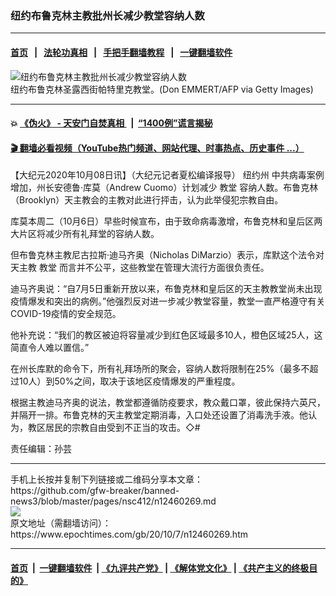 ### 纽约布鲁克林主教批州长减少教堂容纳人数
------------------------

#### [首页](https://github.com/gfw-breaker/banned-news3/blob/master/README.md) &nbsp;&nbsp;|&nbsp;&nbsp; [法轮功真相](https://github.com/begood0513/basic/blob/master/README.md)  &nbsp;&nbsp;|&nbsp;&nbsp; [手把手翻墙教程](https://github.com/gfw-breaker/guides/wiki)  &nbsp;&nbsp;|&nbsp;&nbsp; [一键翻墙软件](https://github.com/gfw-breaker/nogfw/blob/master/README.md)  



<div><img alt="纽约布鲁克林主教批州长减少教堂容纳人数" class="attachment-djy_600_400 size-djy_600_400 wp-post-image" src="https://i.epochtimes.com/assets/uploads/2020/10/GettyImages-1036569976-600x400.jpg"/>
<div class="caption">
 纽约布鲁克林圣露西街帕特里克教堂。(Don EMMERT/AFP via Getty Images)
</div></div><hr/>

#### 💥 [《伪火》 - 天安门自焚真相 ](http://158.247.195.190:10000/videos/blog/weihuo.html)&nbsp; |&nbsp; [“1400例”谎言揭秘  ](http://158.247.195.190:10000/videos/blog/jiexi1400.html)

#### [ 🎬  翻墙必看视频（YouTube热门频道、网站代理、时事热点、历史事件 ...）](https://github.com/gfw-breaker/links/blob/master/banned.md)

<div><p>
 【大纪元2020年10月08日讯】（大纪元记者夏松编译报导）
 <ok href="https://www.epochtimes.com/gb/tag/%E7%BA%BD%E7%BA%A6%E5%B7%9E.html">
  纽约州
 </ok>
 中共病毒案例增加，州长安德鲁·库莫（Andrew Cuomo）计划减少
 <ok href="https://www.epochtimes.com/gb/tag/%E6%95%99%E5%A0%82.html">
  教堂
 </ok>
 容纳人数。布鲁克林（Brooklyn）天主教会的主教对此进行抨击，认为此举侵犯宗教自由。
</p>
<p>
 库莫本周二（10月6日）早些时候宣布，由于致命病毒激增，布鲁克林和皇后区两大片区将减少所有礼拜堂的容纳人数。
</p>
<p>
 但布鲁克林主教尼古拉斯·迪马齐奥（Nicholas DiMarzio）表示，库默这个法令对天主教
 <ok href="https://www.epochtimes.com/gb/tag/%E6%95%99%E5%A0%82.html">
  教堂
 </ok>
 而言并不公平，这些教堂在管理大流行方面很负责任。
</p>
<p>
 迪马齐奥说：“自7月5日重新开放以来，布鲁克林和皇后区的天主教教堂尚未出现疫情爆发和突出的病例。”他强烈反对进一步减少教堂容量，教堂一直严格遵守有关COVID-19疫情的安全规范。
</p>
<p>
 他补充说：“我们的教区被迫将容量减少到红色区域最多10人，橙色区域25人，这简直令人难以置信。”
</p>
<p>
 在州长库默的命令下，所有礼拜场所的聚会，容纳人数将限制在25%（最多不超过10人）到50%之间，取决于该地区疫情爆发的严重程度。
</p>
<p>
 根据主教迪马齐奥的说法，教堂都遵循防疫要求，教众戴口罩，彼此保持六英尺，并隔开一排。布鲁克林的天主教堂定期消毒，入口处还设置了消毒洗手液。他认为，教区居民的宗教自由受到不正当的攻击。◇#
</p>
<p>
 责任编辑：孙芸
</p>
</div>
<hr/>
手机上长按并复制下列链接或二维码分享本文章：<br/>
https://github.com/gfw-breaker/banned-news3/blob/master/pages/nsc412/n12460269.md <br/>
<a href='https://github.com/gfw-breaker/banned-news3/blob/master/pages/nsc412/n12460269.md'><img src='https://github.com/gfw-breaker/banned-news3/blob/master/pages/nsc412/n12460269.md.png'/></a> <br/>
原文地址（需翻墙访问）：https://www.epochtimes.com/gb/20/10/7/n12460269.htm


------------------------
#### [首页](https://github.com/gfw-breaker/banned-news3/blob/master/README.md) &nbsp;|&nbsp; [一键翻墙软件](https://github.com/gfw-breaker/nogfw/blob/master/README.md) &nbsp;| [《九评共产党》](https://github.com/gfw-breaker/9ping.md/blob/master/README.md#九评之一评共产党是什么) | [《解体党文化》](https://github.com/gfw-breaker/jtdwh.md/blob/master/README.md) | [《共产主义的终极目的》](https://github.com/gfw-breaker/gczydzjmd.md/blob/master/README.md)


<img src='http://gfw-breaker.win/banned-news3/pages/nsc412/n12460269.md' width='0px' height='0px'/>